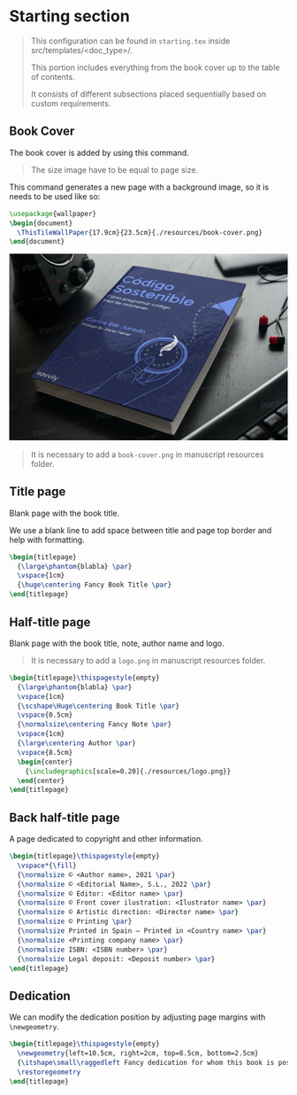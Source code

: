 # Starting section

> This configuration can be found in `starting.tex` inside src/templates/<doc_type>/.
> 
> This portion includes everything from the book cover up to the table of contents.
> 
> It consists of different subsections placed sequentially based on custom requirements.

## Book Cover

The book cover is added by using this command.

> The size image have to be equal to page size.

This command generates a new page with a background image, so it is needs to be used like so:

```latex
\usepackage{wallpaper}
\begin{document}
  \ThisTileWallPaper{17.9cm}{23.5cm}{./resources/book-cover.png}
\end{document}
```

![book cover](resources/images/book-cover.png)

> It is necessary to add a `book-cover.png` in manuscript resources folder.

## Title page

Blank page with the book title.

We use a blank line to add space between title and page top border and help with formatting.

```latex
\begin{titlepage}
  {\large\phantom{blabla} \par}
  \vspace{1cm}
  {\huge\centering Fancy Book Title \par}
\end{titlepage}
```

## Half-title page

Blank page with the book title, note, author name and logo.

> It is necessary to add a `logo.png` in manuscript resources folder.

```latex
\begin{titlepage}\thispagestyle{empty}
  {\large\phantom{blabla} \par}
  \vspace{1cm}
  {\scshape\Huge\centering Book Title \par}
  \vspace{0.5cm}
  {\normalsize\centering Fancy Note \par}
  \vspace{1cm}
  {\large\centering Author \par}
  \vspace{8.5cm}
  \begin{center}
    {\includegraphics[scale=0.20]{./resources/logo.png}}
  \end{center}
\end{titlepage}
```

## Back half-title page

A page dedicated to copyright and other information.

```latex
\begin{titlepage}\thispagestyle{empty}
  \vspace*{\fill}
  {\normalsize © <Author name>, 2021 \par}
  {\normalsize © <Editorial Name>, S.L., 2022 \par}
  {\normalsize © Editor: <Editor name> \par}
  {\normalsize © Front cover ilustration: <Ilustrator name> \par}
  {\normalsize © Artistic direction: <Director name> \par}
  {\normalsize © Printing \par}
  {\normalsize Printed in Spain – Printed in <Country name> \par}
  {\normalsize <Printing company name> \par}
  {\normalsize ISBN: <ISBN number> \par}
  {\normalsize Legal deposit: <Deposit number> \par}
\end{titlepage}
```

## Dedication

We can modify the dedication position by adjusting page margins with `\newgeometry`.

```latex
\begin{titlepage}\thispagestyle{empty}
  \newgeometry{left=10.5cm, right=2cm, top=8.5cm, bottom=2.5cm}
  {\itshape\small\raggedleft Fancy dedication for whom this book is possible. \par}
  \restoregeometry
\end{titlepage}
```
